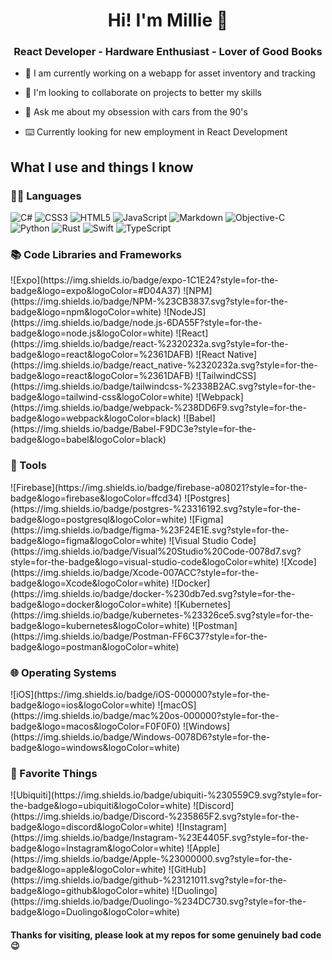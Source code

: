 <h1 align='center'>Hi! I'm Millie 🚀</h1>
<h3 align='center'>React Developer - Hardware Enthusiast - Lover of Good Books </h3>

- 🔭 I am currently working on a webapp for asset inventory and tracking
  
- 👭 I'm looking to collaborate on projects to better my skills

- 🚗 Ask me about my obsession with cars from the 90's

- ⌨️ Currently looking for new employment in React Development


## What I use and things I know

### 👩‍💻 Languages
![C#](https://img.shields.io/badge/c%23-%23239120.svg?style=for-the-badge&logo=csharp&logoColor=white) 
![CSS3](https://img.shields.io/badge/css3-%231572B6.svg?style=for-the-badge&logo=css3&logoColor=white) 
![HTML5](https://img.shields.io/badge/html5-%23E34F26.svg?style=for-the-badge&logo=html5&logoColor=white) 
![JavaScript](https://img.shields.io/badge/javascript-%23323330.svg?style=for-the-badge&logo=javascript&logoColor=%23F7DF1E) 
![Markdown](https://img.shields.io/badge/markdown-%23000000.svg?style=for-the-badge&logo=markdown&logoColor=white) 
![Objective-C](https://img.shields.io/badge/OBJECTIVE--C-%233A95E3.svg?style=for-the-badge&logo=apple&logoColor=white) 
![Python](https://img.shields.io/badge/python-3670A0?style=for-the-badge&logo=python&logoColor=ffdd54) 
![Rust](https://img.shields.io/badge/rust-%23000000.svg?style=for-the-badge&logo=rust&logoColor=white) 
![Swift](https://img.shields.io/badge/swift-F54A2A?style=for-the-badge&logo=swift&logoColor=white) 
![TypeScript](https://img.shields.io/badge/typescript-%23007ACC.svg?style=for-the-badge&logo=typescript&logoColor=white)

### 📚 Code Libraries and Frameworks
<p>
  <a>![Expo](https://img.shields.io/badge/expo-1C1E24?style=for-the-badge&logo=expo&logoColor=#D04A37)</a>
  <a>![NPM](https://img.shields.io/badge/NPM-%23CB3837.svg?style=for-the-badge&logo=npm&logoColor=white)</a>
  <a>![NodeJS](https://img.shields.io/badge/node.js-6DA55F?style=for-the-badge&logo=node.js&logoColor=white)</a>
  <a>![React](https://img.shields.io/badge/react-%2320232a.svg?style=for-the-badge&logo=react&logoColor=%2361DAFB)</a>
  <a>![React Native](https://img.shields.io/badge/react_native-%2320232a.svg?style=for-the-badge&logo=react&logoColor=%2361DAFB)</a>
  <a>![TailwindCSS](https://img.shields.io/badge/tailwindcss-%2338B2AC.svg?style=for-the-badge&logo=tailwind-css&logoColor=white)</a>
  <a>![Webpack](https://img.shields.io/badge/webpack-%238DD6F9.svg?style=for-the-badge&logo=webpack&logoColor=black)</a>
  <a>![Babel](https://img.shields.io/badge/Babel-F9DC3e?style=for-the-badge&logo=babel&logoColor=black)</a>
</p>

### 🧰 Tools
<p>
  <a>![Firebase](https://img.shields.io/badge/firebase-a08021?style=for-the-badge&logo=firebase&logoColor=ffcd34)</a>
  <a>![Postgres](https://img.shields.io/badge/postgres-%23316192.svg?style=for-the-badge&logo=postgresql&logoColor=white)</a>
  <a>![Figma](https://img.shields.io/badge/figma-%23F24E1E.svg?style=for-the-badge&logo=figma&logoColor=white)</a>
  <a>![Visual Studio Code](https://img.shields.io/badge/Visual%20Studio%20Code-0078d7.svg?style=for-the-badge&logo=visual-studio-code&logoColor=white)</a>
  <a>![Xcode](https://img.shields.io/badge/Xcode-007ACC?style=for-the-badge&logo=Xcode&logoColor=white)</a>
  <a>![Docker](https://img.shields.io/badge/docker-%230db7ed.svg?style=for-the-badge&logo=docker&logoColor=white)</a>
  <a>![Kubernetes](https://img.shields.io/badge/kubernetes-%23326ce5.svg?style=for-the-badge&logo=kubernetes&logoColor=white)</a>
  <a>![Postman](https://img.shields.io/badge/Postman-FF6C37?style=for-the-badge&logo=postman&logoColor=white)</a>
</p>

### 🌐 Operating Systems
<p>
  <a>![iOS](https://img.shields.io/badge/iOS-000000?style=for-the-badge&logo=ios&logoColor=white)</a>
  <a>![macOS](https://img.shields.io/badge/mac%20os-000000?style=for-the-badge&logo=macos&logoColor=F0F0F0)</a>
  <a>![Windows](https://img.shields.io/badge/Windows-0078D6?style=for-the-badge&logo=windows&logoColor=white)</a>
  
</p>

### 🎉 Favorite Things
<p>
  <a>![Ubiquiti](https://img.shields.io/badge/ubiquiti-%230559C9.svg?style=for-the-badge&logo=ubiquiti&logoColor=white)</a>
  <a>![Discord](https://img.shields.io/badge/Discord-%235865F2.svg?style=for-the-badge&logo=discord&logoColor=white)</a>
  <a>![Instagram](https://img.shields.io/badge/Instagram-%23E4405F.svg?style=for-the-badge&logo=Instagram&logoColor=white)</a>
  <a>![Apple](https://img.shields.io/badge/Apple-%23000000.svg?style=for-the-badge&logo=apple&logoColor=white)</a>
  <a>![GitHub](https://img.shields.io/badge/github-%23121011.svg?style=for-the-badge&logo=github&logoColor=white)</a>
  <a>![Duolingo](https://img.shields.io/badge/Duolingo-%234DC730.svg?style=for-the-badge&logo=Duolingo&logoColor=white)</a>
</p>


<h4>Thanks for visiting, please look at my repos for some genuinely bad code 😉</h4>